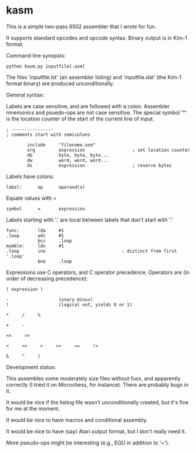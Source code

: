 kasm
====

This is a simple two-pass 6502 assembler that I wrote for fun.

It supports standard opcodes and opcode syntax. Binary output is in Kim-1 format.

Command line synopsis:

    python kasm.py inputfile[.asm]

The files 'inputfile.lst' (an assembler listing) and 'inputfile.dat' (the Kim-1 format binary) are produced unconditionally.

General syntax:

Labels are case sensitive, and are followed with a colon. Assembler
mnemonics and psuedo-ops are not case sensitive. The special symbol
'*' is the location counter of the start of the current line of input.

    ; ----------------
    ; comments start with semicolons

            include     "filename.asm"
            org         expression                  ; set location counter
            db          byte, byte, byte...
            dw          word, word, word...
            ds          expression                  ; reserve bytes

Labels have colons:

    label:      op      operand(s)

Equate values with =

    symbol      =       expression

Labels starting with '.' are local between labels that don't start with '.'

    func:       lda     #1
    .loop       adc     #1
                bcc     .loop
    mumble:     ldx     #1
    .loop       inx                             ; distinct from first '.loop'
                bne     .loop

Expressions use C operators, and C operator precedence. Operators are (in order of decreasing precedence):

    ( expression )

    -                   (unary minus)
    !                   (logical not, yields 0 or 1)

    *     /     % 

    +     - 

    <<     >> 

    <     <=     >     >=     ==     != 

    &     ^     |



Development status:

This assembles some moderately size files without fuss, and apparently correctly (I tried it on Microchess, for instance). There are probably bugs in it.

It would be nice if the listing file wasn't unconditionally created, but it's fine for me at the moment.

It would be nice to have macros and conditional assembly.

It would be nice to have (say) Atari output format, but I don't really need it.

More pseudo-ops might be interesting (e.g., EQU in addition to '=').
